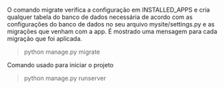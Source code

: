 O comando migrate verifica a configuração em INSTALLED_APPS e cria qualquer tabela do banco de dados necessária de acordo com as configurações do banco de dados no seu arquivo mysite/settings.py e as migrações que venham com a app. É mostrado uma mensagem para cada migração que foi aplicada. 
> python manage.py migrate

Comando usado para iniciar o projeto
>python manage.py runserver
